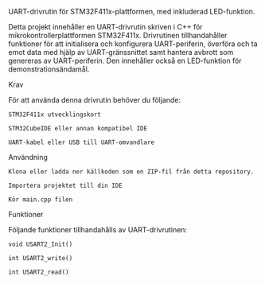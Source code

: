 
UART-drivrutin för STM32F411x-plattformen, med inkluderad LED-funktion.

Detta projekt innehåller en UART-drivrutin skriven i C++ för mikrokontrollerplattformen STM32F411x. Drivrutinen tillhandahåller funktioner för att initialisera och konfigurera UART-periferin, överföra och ta emot data med hjälp av UART-gränssnittet samt hantera avbrott som genereras av UART-periferin. Den innehåller också en LED-funktion för demonstrationsändamål.

Krav

För att använda denna drivrutin behöver du följande:
````
STM32F411x utvecklingskort
  
STM32CubeIDE eller annan kompatibel IDE
  
UART-kabel eller USB till UART-omvandlare
````
Användning
````
Klona eller ladda ner källkoden som en ZIP-fil från detta repository.
  
Importera projektet till din IDE
  
Kör main.cpp filen
````
Funktioner

Följande funktioner tillhandahålls av UART-drivrutinen:
````
void USART2_Init()

int USART2_write()

int USART2_read()
````

